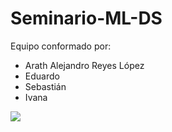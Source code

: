 # Seminario-ML-DS
Equipo conformado por:
* Arath Alejandro Reyes López
* Eduardo
* Sebastián
* Ivana

<img src="https://i.kym-cdn.com/entries/icons/original/000/032/100/cover4.jpg"/>
